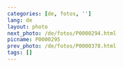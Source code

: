 ```yaml
---
categories: [de, fotos, '']
lang: de
layout: photo
next_photo: /de/fotos/P0000294.html
picname: P0000295
prev_photo: /de/fotos/P0000378.html
tags: []
---
```

